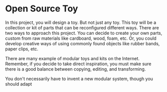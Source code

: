# Open Source Toy

In this project, you will design a toy. But not just any toy. This toy will be a collection or kit of parts that can be reconfigured different ways. There are two ways to approach this project. You can decide to create your own parts, custom from raw materials like cardboard, wood, foam, etc. Or, you could develop creative ways of using commonly found objects like rubber bands, paper clips, etc.

There are many example of modular toys and kits on the Internet. Remember, if you decide to take direct inspiration, you must make sure there is a good balance between copying, editing, and transforming.

You don't necessarily have to invent a new modular system, though you should adapt